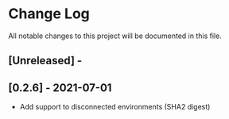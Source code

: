 # Change Log
All notable changes to this project will be documented in this file.

## [Unreleased] -

## [0.2.6] - 2021-07-01

- Add support to disconnected environments (SHA2 digest)
